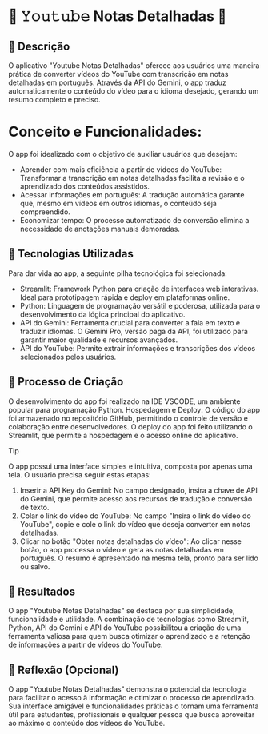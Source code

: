 # 🎥 𝚈𝚘𝚞𝚝𝚞𝚋𝚎 Notas Detalhadas 📝

## 📒 Descrição
O aplicativo "Youtube Notas Detalhadas" oferece aos usuários uma maneira prática de converter vídeos do YouTube com transcrição em notas detalhadas em português. Através da API do Gemini, o app traduz automaticamente o conteúdo do vídeo para o idioma desejado, gerando um resumo completo e preciso.

# Conceito e Funcionalidades:
O app foi idealizado com o objetivo de auxiliar usuários que desejam:

- Aprender com mais eficiência a partir de vídeos do YouTube: Transformar a transcrição em notas detalhadas facilita a revisão e o aprendizado dos conteúdos assistidos.
- Acessar informações em português: A tradução automática garante que, mesmo em vídeos em outros idiomas, o conteúdo seja compreendido.
- Economizar tempo: O processo automatizado de conversão elimina a necessidade de anotações manuais demoradas.

## 🤖 Tecnologias Utilizadas
Para dar vida ao app, a seguinte pilha tecnológica foi selecionada:

- Streamlit: Framework Python para criação de interfaces web interativas. Ideal para prototipagem rápida e deploy em plataformas online.
- Python: Linguagem de programação versátil e poderosa, utilizada para o desenvolvimento da lógica principal do aplicativo.
- API do Gemini: Ferramenta crucial para converter a fala em texto e traduzir idiomas. O Gemini Pro, versão paga da API, foi utilizado para garantir maior qualidade e recursos avançados.
- API do YouTube: Permite extrair informações e transcrições dos vídeos selecionados pelos usuários.

## 🧐 Processo de Criação
O desenvolvimento do app foi realizado na IDE VSCODE, um ambiente popular para programação Python.
Hospedagem e Deploy: O código do app foi armazenado no repositório GitHub, permitindo o controle de versão e colaboração entre desenvolvedores. O deploy do app foi feito utilizando o Streamlit, que permite a hospedagem e o acesso online do aplicativo.

> [!TIP]
>O app possui uma interface simples e intuitiva, composta por apenas uma tela. O usuário precisa seguir estas etapas:
> 1.	Inserir a API Key do Gemini: No campo designado, insira a chave de API do Gemini, que permite acesso aos recursos de tradução e conversão de texto.
> 2.	Colar o link do vídeo do YouTube: No campo "Insira o link do vídeo do YouTube", copie e cole o link do vídeo que deseja converter em notas detalhadas.
> 3.	Clicar no botão "Obter notas detalhadas do vídeo": Ao clicar nesse botão, o app processa o vídeo e gera as notas detalhadas em português. O resumo é apresentado na mesma tela, pronto para ser lido ou salvo.

## 🚀 Resultados
O app "Youtube Notas Detalhadas" se destaca por sua simplicidade, funcionalidade e utilidade. A combinação de tecnologias como Streamlit, Python, API do Gemini e API do YouTube possibilitou a criação de uma ferramenta valiosa para quem busca otimizar o aprendizado e a retenção de informações a partir de vídeos do YouTube.

## 💭 Reflexão (Opcional)
O app "Youtube Notas Detalhadas" demonstra o potencial da tecnologia para facilitar o acesso à informação e otimizar o processo de aprendizado. Sua interface amigável e funcionalidades práticas o tornam uma ferramenta útil para estudantes, profissionais e qualquer pessoa que busca aproveitar ao máximo o conteúdo dos vídeos do YouTube.

